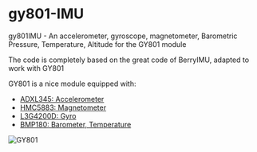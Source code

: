# gy801-IMU
gy801IMU - An accelerometer, gyroscope, magnetometer, Barometric Pressure, Temperature, Altitude for the GY801 module

The code is completely based on the great code of BerryIMU, adapted to work with GY801

GY801 is a nice module equipped with:
* [ADXL345: Accelerometer](https://www.sparkfun.com/datasheets/Sensors/Accelerometer/ADXL345.pdf)
* [HMC5883: Magnetometer](https://cdn-shop.adafruit.com/datasheets/HMC5883L_3-Axis_Digital_Compass_IC.pdf)
* [L3G4200D: Gyro](https://www.elecrow.com/download/L3G4200_AN3393.pdf)
* [BMP180: Barometer, Temperature ](https://cdn-shop.adafruit.com/datasheets/BST-BMP180-DS000-09.pdf)


![GY801](http://i1.wp.com/www.forkrobotics.com/wp-content/uploads/2013/05/GY80_top.jpg "GY801")
